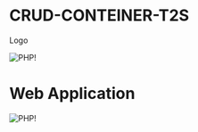 # CRUD-CONTEINER-T2S

Logo

![PHP!](https://github.com/Arthur756/INSIDE-CRUD-/blob/022bc5be65720340363074d49d7d095c39f564fc/INSIDE%20LOGO.jpg)


# Web Application

![PHP!](https://github.com/Arthur756/INSIDE-CRUD-/blob/271586be70ea0db750060e0746afb07a65ee39e1/APPLICATION%20WEB%20PICTURE.jpg)
